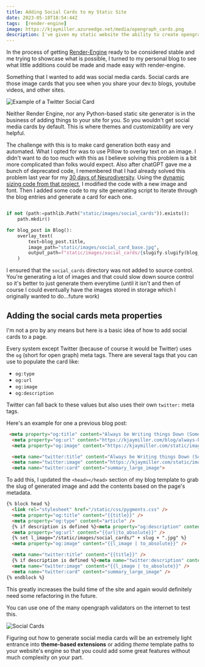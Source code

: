 ```yaml
---
title: Adding Social Cards to my Static Site
date: 2023-05-18T18:54:44Z
tags:  [render-engine]
image: https://kjaymiller.azureedge.net/media/opengraph_cards.png
description: I've given my static website the ability to create opengraph social cards.
---
```


In the process of getting [Render-Engine](https://github.com/kjaymiller/render_engine) ready to be considered stable and me trying to showcase what is possible, I turned to my personal blog to see what little additions could be made and made easy with render-engine.

Something that I wanted to add was social media cards. Social cards are those image cards that you see when you share your dev.to blogs, youtube videos, and other sites.

![Example of a Twitter Social Card](https://kjaymiller.azureedge.net/media/yt-social-card-twitter.png)

Neither Render Engine, nor any Python-based static site generator is in the business of adding things to your site for you. So you wouldn't get social media cards by default. This is where themes and customizability are very helpful.

The challenge with this is to make card generation both easy and automated. What I opted for was to use Pillow to overlay text on an image. I didn't want to do too much with this as I believe solving this problem is a bit more complicated than folks would expect. Also after chatGPT gave me a bunch of deprecated code, I remembered that I had already solved this problem last year for my [30 days of Neurodiversity](https://dev.to/kjaymiller/31daysofneurodivergence-4b3p). Using the [dynamic sizing code from that project](https://github.com/kjaymiller/31DaysofNeurodivergenceTweets/blob/main/TimerTrigger/image.py), I modified the code with a new image and font. Then I added some code to my site generating script to iterate through the blog entries and generate a card for each one.

```python

if not (path:=pathlib.Path("static/images/social_cards")).exists():
    path.mkdir()

for blog_post in Blog():
    overlay_text(
        text=blog_post.title,
        image_path="static/images/social_card_base.jpg",
        output_path=f"static/images/social_cards/{slugify.slugify(blog_post.title)}.jpg",
    )

```

I ensured that the `social_cards` directory was not added to source control. You're generating a lot of images and that could slow down source control so it's better to just generate them everytime (until it isn't and then of course I could eventually have the images stored in storage which I originally wanted to do...future work)

## Adding the social cards meta properties

I'm not a pro by any means but here is a basic idea of how to add social cards to a page.

Every system except Twitter (because of course it would be Twitter) uses the `og` (short for open graph) meta tags. There are several tags that you can use to populate the card like:
- `og:type`
- `og:url`
- `og:image`
- `og:description`

Twitter can fall back to these values but also uses their own `twitter:` meta tags.

Here's an example for one a previous blog post:

```html
 <meta property="og:title" content="Always be Writing things Down (Somewhere)" />
  <meta property="og:url" content="https://kjaymiller.com/blog/always-be-writing-things-down-somewhere.html" />
  <meta property="og:image" content="https://kjaymiller.com/static/image/social_cards/always-be-writing-things-down-somewhere.jpg" />

  <meta name="twitter:title" content="Always be Writing things Down (Somewhere)">
  <meta name="twitter:image" content="https://kjaymiller.com/static/image/social_cards/always-be-writing-things-down-somewhere.jpg" />
  <meta name="twitter:card" content="summary_large_image">
```

To add this, I updated the `<head></head>` section of my blog template to grab the slug of generated image and add the contents based on the page's metadata. 

```html
{% block head %}
  <link rel="stylesheet" href="/static/css/pygments.css" />
  <meta property="og:title" content="{{title}}" />
  <meta property="og:type" content="article" />
  {% if description is defined %}<meta property="og:description" content="{{description}}" />{% endif %}
  <meta property="og:url" content="{{url|to_absolute}}" />
  {% set l_image="/static/images/social_cards/" + slug + ".jpg" %}
  <meta property="og:image" content="{{l_image | to_absolute}}" />

  <meta name="twitter:title" content="{{title}}" />
  {% if description is defined %}<meta name="twitter:description" content="{{description}}" />{% endif %}
  <meta name="twitter:image" content="{{l_image | to_absolute}}" />
  <meta name="twitter:card" content="summary_large_image" />
{% endblock %}
```

This greatly increases the build time of the site and again would definitely need some refactoring in the future.

You can use one of the many opengraph validators on the internet to test this.

![Social Cards](https://kjaymiller.azureedge.net/media/opengraph_cards.png)

Figuring out how to generate social media cards will be an extremely light entrance into **theme-based extensions** or adding _theme_ template paths to your website's engine so that you could add some great features without much complexity on your part.

